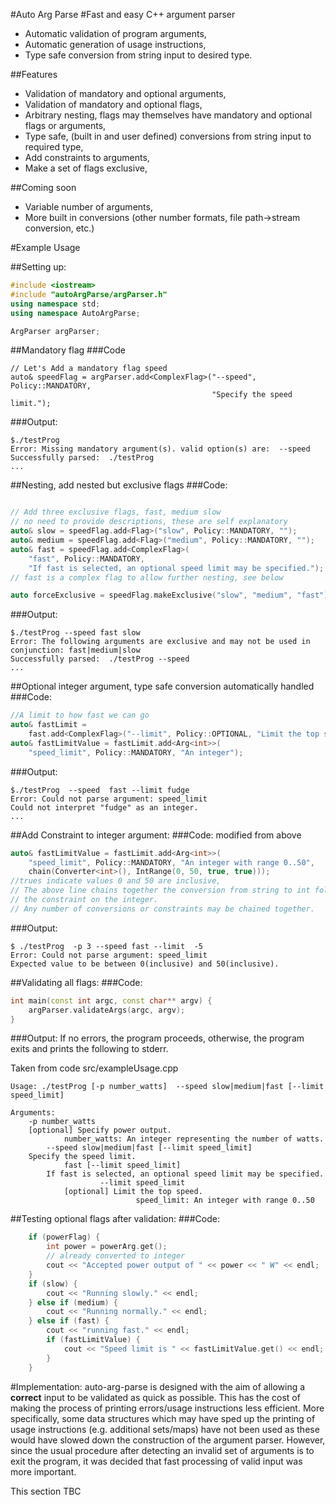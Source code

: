 #Auto Arg Parse 
#Fast and easy C++ argument parser 

* Automatic validation of program arguments,
*  Automatic generation of usage instructions,
*  Type safe conversion from string input to desired type.

##Features
*  Validation of mandatory and optional arguments,
*  Validation of mandatory and optional flags,
*  Arbitrary nesting, flags may themselves have mandatory and optional flags or arguments,
* Type safe, (built in and  user defined) conversions from string input to required type,
*  Add constraints to arguments,
*  Make a set of flags exclusive,


##Coming soon

*  Variable number of arguments,
*  More built in conversions (other number formats, file path->stream conversion, etc.)


#Example Usage

##Setting up:

```c++
#include <iostream>
#include "autoArgParse/argParser.h"
using namespace std;
using namespace AutoArgParse;

ArgParser argParser;
```

##Mandatory flag
###Code
```
// Let's Add a mandatory flag speed
auto& speedFlag = argParser.add<ComplexFlag>("--speed", Policy::MANDATORY,
                                             "Specify the speed limit.");
```

###Output:

```
$./testProg 
Error: Missing mandatory argument(s). valid option(s) are:  --speed
Successfully parsed:  ./testProg
...
```

##Nesting, add nested but exclusive flags
###Code:
```c++

// Add three exclusive flags, fast, medium slow
// no need to provide descriptions, these are self explanatory
auto& slow = speedFlag.add<Flag>("slow", Policy::MANDATORY, "");
auto& medium = speedFlag.add<Flag>("medium", Policy::MANDATORY, "");
auto& fast = speedFlag.add<ComplexFlag>(
    "fast", Policy::MANDATORY,
    "If fast is selected, an optional speed limit may be specified.");
// fast is a complex flag to allow further nesting, see below

auto forceExclusive = speedFlag.makeExclusive("slow", "medium", "fast");
```

###Output:
```
$./testProg --speed fast slow
Error: The following arguments are exclusive and may not be used in conjunction: fast|medium|slow
Successfully parsed:  ./testProg --speed
...
```

##Optional integer argument, type safe conversion automatically handled
###Code:
```c++
//A limit to how fast we can go
auto& fastLimit =
    fast.add<ComplexFlag>("--limit", Policy::OPTIONAL, "Limit the top speed.");
auto& fastLimitValue = fastLimit.add<Arg<int>>(
    "speed_limit", Policy::MANDATORY, "An integer");
```

###Output:
```
$./testProg  --speed  fast --limit fudge 
Error: Could not parse argument: speed_limit
Could not interpret "fudge" as an integer.
...
```

##Add Constraint to integer argument:
###Code: modified from above
```c++
auto& fastLimitValue = fastLimit.add<Arg<int>>(
    "speed_limit", Policy::MANDATORY, "An integer with range 0..50",
    chain(Converter<int>(), IntRange(0, 50, true, true)));
//trues indicate values 0 and 50 are inclusive,
// The above line chains together the conversion from string to int followed by
// the constraint on the integer.
// Any number of conversions or constraints may be chained together.
```

###Output:
```
$ ./testProg  -p 3 --speed fast --limit  -5
Error: Could not parse argument: speed_limit
Expected value to be between 0(inclusive) and 50(inclusive).
```

##Validating all flags:
###Code:
```c++
int main(const int argc, const char** argv) {
    argParser.validateArgs(argc, argv);
}
```
###Output:
If no errors, the program proceeds, otherwise, the program exits and prints the following to stderr.

Taken from code src/exampleUsage.cpp
```
Usage: ./testProg [-p number_watts]  --speed slow|medium|fast [--limit speed_limit]   

Arguments:
    -p number_watts
    [optional] Specify power output.
            number_watts: An integer representing the number of watts.
        --speed slow|medium|fast [--limit speed_limit]  
    Specify the speed limit.
            fast [--limit speed_limit] 
        If fast is selected, an optional speed limit may be specified.
                    --limit speed_limit
            [optional] Limit the top speed.
                            speed_limit: An integer with range 0..50

```

##Testing optional flags after validation:
###Code:
```c++
    if (powerFlag) {
        int power = powerArg.get();
        // already converted to integer
        cout << "Accepted power output of " << power << " W" << endl;
    }
    if (slow) {
        cout << "Running slowly." << endl;
    } else if (medium) {
        cout << "Running normally." << endl;
    } else if (fast) {
        cout << "running fast." << endl;
        if (fastLimitValue) {
            cout << "Speed limit is " << fastLimitValue.get() << endl;
        }
    }
```


#Implementation:
auto-arg-parse is designed with the aim of allowing a __correct__ input to be validated as quick as possible.  This has the cost of making the process of printing errors/usage instructions less efficient.  More specifically, some data structures which may have sped up the printing of usage instructions (e.g. additional sets/maps) have not been used as these would have slowed down the construction of the argument parser.  However, since the usual procedure after detecting an invalid set of arguments is to exit the program, it was decided that fast processing of valid input was more important.

This section TBC